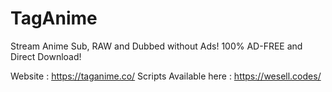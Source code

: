 # TagAnime
Stream Anime Sub, RAW and Dubbed without Ads! 100% AD-FREE and Direct Download! 

Website : https://taganime.co/
Scripts Available here : https://wesell.codes/
